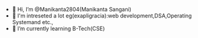 - 👋 Hi, I’m @Manikanta2804(Manikanta Sangani)
- 👀 I'm intreseted a lot eg(exapligracia):web development,DSA,Operating Systemand etc.,
- 🌱 I’m currently learning B-Tech(CSE)

